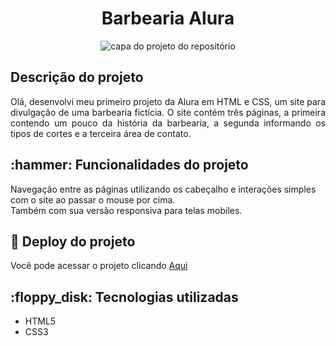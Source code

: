 <h1 align="center"> Barbearia Alura </h1>


<p align="center"><img src="https://user-images.githubusercontent.com/99683851/206325689-ed4728c6-4e32-48b4-bfbe-dc14ead15009.png" alt="capa do projeto do repositório"></p>

<h2>
Descrição do projeto
</h2>

<p align="justify"> Olá, desenvolvi meu primeiro projeto da Alura em HTML e CSS, um site para divulgação de uma barbearia fictícia.
O site contém três páginas, a primeira contendo um pouco da história da barbearia, a segunda informando os tipos de cortes e a terceira área de contato.</p>


<h2>:hammer: Funcionalidades do projeto</h2>

Navegação entre as páginas utilizando os cabeçalho e interações simples com o site ao passar o mouse por cima.
<br>Também com sua versão responsiva para telas mobiles.


<h2>📁 Deploy do projeto</h2>
 
Você pode acessar o projeto clicando [Aqui](https://barberalurarenato.netlify.app/index.html)


<h2>:floppy_disk: Tecnologias utilizadas</h2>

* HTML5<BR>
* CSS3



